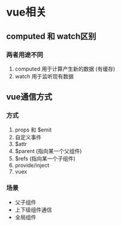 # vue相关

## computed 和 watch区别

### 两者用途不同

1. computed 用于计算产生新的数据 (有缓存)
2. watch 用于监听现有数据

## vue通信方式

### 方式

1. props 和 $emit
2. 自定义事件
3. $attr
4. $parent (指向某一个父组件)
5. $refs (指向某一个子组件)
6. provide/inject
7. vuex

### 场景

* 父子组件
* 上下级组件通信
* 全局组件